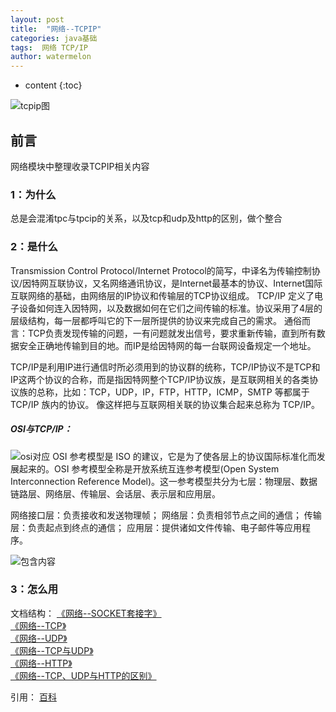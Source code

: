 ```yaml
---
layout: post
title:  "网络--TCPIP"
categories: java基础
tags:  网络 TCP/IP
author: watermelon
---
```

* content
{:toc}

![tcpip图](https://images.gitee.com/uploads/images/2019/0127/132455_be7ba5e2_1210188.jpeg)
## 前言
网络模块中整理收录TCPIP相关内容






### 1：为什么
总是会混淆tpc与tpcip的关系，以及tcp和udp及http的区别，做个整合

### 2：是什么

Transmission Control Protocol/Internet Protocol的简写，中译名为传输控制协议/因特网互联协议，又名网络通讯协议，是Internet最基本的协议、Internet国际互联网络的基础，由网络层的IP协议和传输层的TCP协议组成。
TCP/IP 定义了电子设备如何连入因特网，以及数据如何在它们之间传输的标准。协议采用了4层的层级结构，每一层都呼叫它的下一层所提供的协议来完成自己的需求。
通俗而言：TCP负责发现传输的问题，一有问题就发出信号，要求重新传输，直到所有数据安全正确地传输到目的地。而IP是给因特网的每一台联网设备规定一个地址。

TCP/IP是利用IP进行通信时所必须用到的协议群的统称，TCP/IP协议不是TCP和IP这两个协议的合称，而是指因特网整个TCP/IP协议族，是互联网相关的各类协议族的总称，比如：TCP，UDP，IP，FTP，HTTP，ICMP，SMTP 等都属于 TCP/IP 族内的协议。
像这样把与互联网相关联的协议集合起来总称为 TCP/IP。

##### OSI与TCP/IP：
![osi对应](https://images.gitee.com/uploads/images/2019/0127/174708_2c6e1c3d_1210188.jpeg)
OSI 参考模型是 ISO 的建议，它是为了使各层上的协议国际标准化而发展起来的。OSI 参考模型全称是开放系统互连参考模型(Open System Interconnection Reference Model)。这一参考模型共分为七层：物理层、数据链路层、网络层、传输层、会话层、表示层和应用层。

网络接口层：负责接收和发送物理帧；
网络层：负责相邻节点之间的通信；
传输层：负责起点到终点的通信；
应用层：提供诸如文件传输、电子邮件等应用程序。

![包含内容](https://images.gitee.com/uploads/images/2019/0123/161211_ff973b59_1210188.png)

### 3：怎么用
文档结构：
 [《网络--SOCKET套接字》](https://bookmanxy.github.io/2019/01/19/%E7%BD%91%E7%BB%9C-SOCKET%E5%A5%97%E6%8E%A5%E5%AD%97/)  
 [《网络--TCP》](https://bookmanxy.github.io/2019/01/19/%E7%BD%91%E7%BB%9C-TCP/)   
 [《网络--UDP》](https://bookmanxy.github.io/2019/01/19/%E7%BD%91%E7%BB%9C-UDP/)   
 [《网络--TCP与UDP》](https://bookmanxy.github.io/2019/01/19/%E7%BD%91%E7%BB%9C-TCP%E4%B8%8EUDP/)   
 [《网络--HTTP》](https://bookmanxy.github.io/2019/01/18/%E7%BD%91%E7%BB%9C-HTTP/)   
 [《网络--TCP、UDP与HTTP的区别》](https://bookmanxy.github.io/2019/01/19/%E7%BD%91%E7%BB%9C-TCP-UDP%E4%B8%8EHTTP%E7%9A%84%E5%8C%BA%E5%88%AB/)   






  
引用：
 [百科](http://baike.sm.cn/item/7d0f1d56c54ecf2a356fecc6e8441d4d.html?from=smsc&uc_param_str=dnntnwvepffrgibijbpr)  


